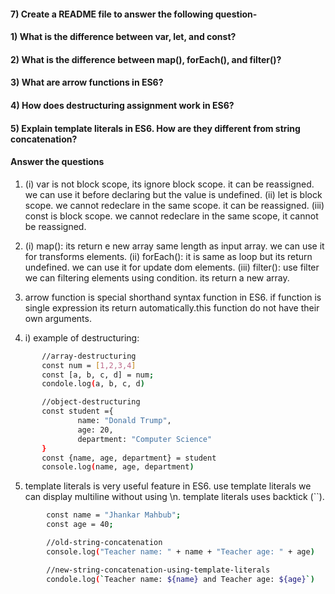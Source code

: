 
#### 7) Create a README file to answer the following question-


#### 1) What is the difference between var, let, and const?

#### 2) What is the difference between map(), forEach(), and filter()? 

#### 3) What are arrow functions in ES6?

#### 4) How does destructuring assignment work in ES6?

#### 5) Explain template literals in ES6. How are they different from string concatenation?

#### Answer the questions
1) (i) var is not block scope, its ignore block scope. it can be reassigned. we can use it before declaring but the value is undefined. (ii) let is block  scope. we cannot redeclare in the same scope. it can be reassigned. (iii) const is block scope. we cannot redeclare in the same scope, it cannot be reassigned.

2) (i) map(): its return e new array same length as input array. we can use it for transforms elements. (ii) forEach(): it is same as loop but its return undefined. we can use it for update dom elements. (iii) filter(): use filter we can filtering elements using condition. its return a new array.

3) arrow function is special shorthand syntax function in ES6. if function is single expression its return automatically.this function do not have their own arguments. 

4) i) example of destructuring:<br/>
 ```bash
        //array-destructuring
        const num = [1,2,3,4]
        const [a, b, c, d] = num;
        condole.log(a, b, c, d)
``` 
 ```bash
        //object-destructuring
        const student ={
                name: "Donald Trump",
                age: 20,
                department: "Computer Science"
        }
        const {name, age, department} = student
        console.log(name, age, department)
```

5) template literals is very useful feature in ES6. use template literals we can display multiline without using \n. template literals uses backtick (``). 
```bash
        const name = "Jhankar Mahbub";
        const age = 40;

        //old-string-concatenation
        console.log("Teacher name: " + name + "Teacher age: " + age)

        //new-string-concatenation-using-template-literals
        condole.log(`Teacher name: ${name} and Teacher age: ${age}`)
```

